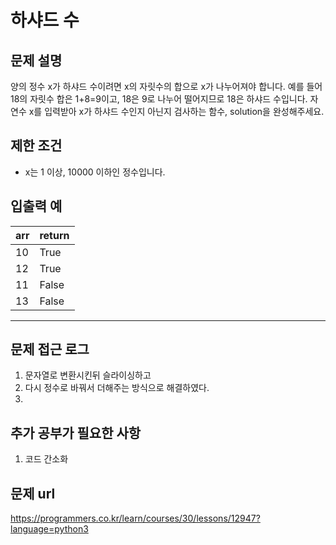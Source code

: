
   
# 하샤드 수

## 문제 설명

양의 정수 x가 하샤드 수이려면 x의 자릿수의 합으로 x가 나누어져야 합니다. 예를 들어 18의 자릿수 합은 1+8=9이고, 18은 9로 나누어 떨어지므로 18은 하샤드 수입니다. 자연수 x를 입력받아 x가 하샤드 수인지 아닌지 검사하는 함수, solution을 완성해주세요.

## 제한 조건

- x는 1 이상, 10000 이하인 정수입니다.
## 입출력 예

|arr|return|
|----|----|
|10|True|
|12|True|
|11|False|
|13|False|
----

## 문제 접근 로그
1. 문자열로 변환시킨뒤 슬라이싱하고
2. 다시 정수로 바꿔서 더해주는 방식으로 해결하였다.
3. 

## 추가 공부가 필요한 사항
1. 코드 간소화

## 문제 url
https://programmers.co.kr/learn/courses/30/lessons/12947?language=python3